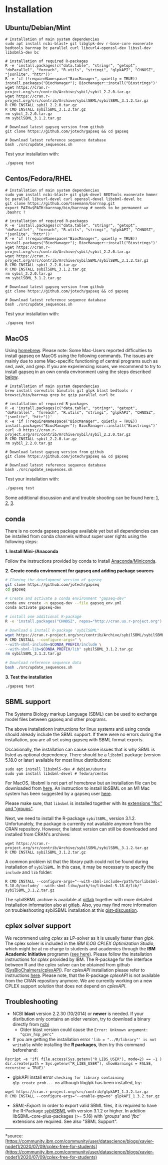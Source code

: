 # Installation

## Ubuntu/Debian/Mint
```
# Installation of main system dependencies
sudo apt install ncbi-blast+ git libglpk-dev r-base-core exonerate bedtools barrnap bc parallel curl libcurl4-openssl-dev libssl-dev libsbml5-dev bc

# installation of required R-packages
R -e 'install.packages(c("data.table", "stringr", "getopt", "doParallel", "foreach", "R.utils", "stringi", "glpkAPI", "CHNOSZ", "jsonlite", "httr"))'
R -e 'if (!requireNamespace("BiocManager", quietly = TRUE)) install.packages("BiocManager"); BiocManager::install("Biostrings")'
wget https://cran.r-project.org/src/contrib/Archive/sybil/sybil_2.2.0.tar.gz
wget https://cran.r-project.org/src/contrib/Archive/sybilSBML/sybilSBML_3.1.2.tar.gz
R CMD INSTALL sybil_2.2.0.tar.gz
R CMD INSTALL sybilSBML_3.1.2.tar.gz
rm sybil_2.2.0.tar.gz
rm sybilSBML_3.1.2.tar.gz

# Download latest gapseq version from github
git clone https://github.com/jotech/gapseq && cd gapseq

# Download latest reference sequence database
bash ./src/update_sequences.sh
```

Test your installation with:
```sh
./gapseq test
```

## Centos/Fedora/RHEL
```
# Installation of main system dependencies
sudo yum install ncbi-blast+ git glpk-devel BEDTools exonerate hmmer bc parallel libcurl-devel curl openssl-devel libsbml-devel bc
git clone https://github.com/tseemann/barrnap.git
export PATH=$PATH:barrnap/bin/barrnap # needs to be permanent => .bashrc ?

# installation of required R-packages
R -e 'install.packages(c("data.table", "stringr", "getopt", "doParallel", "foreach", "R.utils", "stringi", "glpkAPI", "CHNOSZ", "jsonlite", "httr"))'
R -e 'if (!requireNamespace("BiocManager", quietly = TRUE)) install.packages("BiocManager"); BiocManager::install("Biostrings")'
wget https://cran.r-project.org/src/contrib/Archive/sybil/sybil_2.2.0.tar.gz
wget https://cran.r-project.org/src/contrib/Archive/sybilSBML/sybilSBML_3.1.2.tar.gz
R CMD INSTALL sybil_2.2.0.tar.gz
R CMD INSTALL sybilSBML_3.1.2.tar.gz
rm sybil_2.2.0.tar.gz
rm sybilSBML_3.1.2.tar.gz

# Download latest gapseq version from github
git clone https://github.com/jotech/gapseq && cd gapseq

# Download latest reference sequence database
bash ./src/update_sequences.sh
```

Test your installation with:
```sh
./gapseq test
```

## MacOS
Using [homebrew](https://brew.sh). Please note: Some Mac-Users reported difficulties to install gapseq on MacOS using the following commands. The issues are mainly due to some Mac-specific functioning of central programs such as sed, awk, and grep. If you are experiencing issues, we recommend to try to install gapseq in an own conda environment using the steps described [below](#conda).
```
# Installation of main system dependencies
brew install coreutils binutils git glpk blast bedtools r brewsci/bio/barrnap grep bc gzip parallel curl bc

# installation of required R-packages
R -e 'install.packages(c("data.table", "stringr", "getopt", "doParallel", "foreach", "R.utils", "stringi", "glpkAPI", "CHNOSZ", "jsonlite", "httr"))'
R -e 'if (!requireNamespace("BiocManager", quietly = TRUE)) install.packages("BiocManager"); BiocManager::install("Biostrings")'
curl -O https://cran.r-project.org/src/contrib/Archive/sybil/sybil_2.2.0.tar.gz
R CMD INSTALL sybil_2.2.0.tar.gz
rm sybil_2.2.0.tar.gz

# Download latest gapseq version from github
git clone https://github.com/jotech/gapseq && cd gapseq

# Download latest reference sequence database
bash ./src/update_sequences.sh
```

Test your installation with:
```sh
./gapseq test
```

Some additional discussion and and trouble shooting can be found here: [1](https://apple.stackexchange.com/a/69332), [2](https://github.com/jotech/gapseq/issues/28), [3](https://github.com/jotech/gapseq/issues/143#issuecomment-1263349021).

## conda
There is no conda gapseq package available yet but all dependencies can be installed from conda channels without super user rights using the following steps:

**1. Install Mini-/Anaconda**

Follow the instructions provided by conda to Install [Anaconda/Miniconda](https://conda.io/projects/conda/en/latest/user-guide/install/index.html).

**2. Create conda environment for gapseq and adding package sources**

```sh
# Cloning the development version of gapseq
git clone https://github.com/jotech/gapseq
cd gapseq

# Create and activate a conda environment "gapseq-dev"
conda env create -n gapseq-dev --file gapseq_env.yml
conda activate gapseq-dev

# install one additional R-package
R -e 'install.packages("CHNOSZ", repos="http://cran.us.r-project.org")'

# Download & Install R-package 'sybilSBML'
wget https://cran.r-project.org/src/contrib/Archive/sybilSBML/sybilSBML_3.1.2.tar.gz
R CMD INSTALL --configure-args=" \
--with-sbml-include=$CONDA_PREFIX/include \
--with-sbml-lib=$CONDA_PREFIX/lib" sybilSBML_3.1.2.tar.gz
rm sybilSBML_3.1.2.tar.gz

# Download reference sequence data
bash ./src/update_sequences.sh
```

**3. Test the installation**

```sh
./gapseq test
```

## SBML support
The Systems Biology markup Language (SBML) can be used to exchange model files between gapseq and other programs.

The above installationn instructions for linux systems and using conda should already include the SBML support. If there were no errors during the installation, you are all set using gapseq with SBML format exports.

Occasionally, the installation can cause some issues that is why SBML is listed as optional dependency.
There should be a ``libsbml`` package (version 5.18.0 or later) available for most linux distributions:
```
sudo apt install libsbml5-dev # debian/ubuntu
sudo yum install libsbml-devel # fedora/centos
```
For MacOS, libsbml is not part of homebrew but an installation file can be downloaded from [here](https://sourceforge.net/projects/sbml/files/libsbml/5.18.0/stable/Mac%20OS%20X/). An instruction to install libSBML on an M1 Mac system has been suggested by a gapseq user [here](https://github.com/jotech/gapseq/issues/143#issuecomment-1263349021).

Please make sure, that `libsbml` is installed together with its [extensions "fbc" and "groups"](https://sbml.org/software/libsbml/).

Next, we need to install the R-package `sybilSBML`, version 3.1.2. Unfortunately, the package is currently not available anymore from the CRAN repository. However, the latest version can still be downloaded and installed from CRAN's archives:

```
wget https://cran.r-project.org/src/contrib/Archive/sybilSBML/sybilSBML_3.1.2.tar.gz
R CMD INSTALL sybilSBML_3.1.2.tar.gz
```
A common problem ist that the library path could not be found during installation of ``sybilSBML``. In this case, it may be necessary to specify the ``include`` and ``lib`` folder:
```
R CMD INSTALL --configure-args="--with-sbml-include=/path/to/libsbml-5.18.0/include/ --with-sbml-lib=/path/to/libsbml-5.18.0/lib/" sybilSBML_3.1.2.tar.gz
```
The sybilSBML archive is available at [gitlab](https://gitlab.cs.uni-duesseldorf.de/general/ccb/sybilSBML) together with more detailed installation information also at [gitlab](https://gitlab.cs.uni-duesseldorf.de/general/ccb/sybilSBML/-/blob/master/inst/INSTALL). Also, you may find more information on troubleshooting sybilSBML installation at this [gist-discussion](https://gist.github.com/dosorio/ea4baf66ee68821014d7dc6d92a48c55).

## cplex solver support

We recommend using *cplex* as LP-solver as it is usually faster than *glpk*. The cplex solver is included in the *IBM ILOG CPLEX Optimization Studio*, which might be at no charge to students and academics through the **IBM Academic Initiative** programm ([see here](https://community.ibm.com/community/user/ai-datascience/blogs/xavier-nodet1/2020/07/09/cplex-free-for-students)). Please follow the installation instructions for *cplex* provided by IBM.
The R-package for the interface between R and the cplex solver can be obtained from github ([SysBioChalmers/cplexAPI](https://github.com/SysBioChalmers/cplexAPI)). For *cplexAPI* installation please refer to instructions [here](https://github.com/SysBioChalmers/cplexAPI/blob/3070a6b60bb650919ee1b0db8b8223de99f88c3a/inst/INSTALL). Please note, that the R-package *cplexAPI* is not available from the CRAN repository anymore. We are currently working on a new CPLEX support solution that does not depend on *cplexAPI*.  


## Troubleshooting
- NCBI **blast** version 2.2.30 (10/2014) or **newer** is needed. If your disribution only contains an older version, try to download a binary directly from [ncbi](https://shorturl.at/jkAH0)
  * Older blast version could cause the ``Error: Unknown argument: "qcov_hsp_perc"``
- If you are getting the installation error ``'lib = "../R/library"' is not writable`` while installing the **R packages**, then try this command beforehand:
```
Rscript -e 'if( file.access(Sys.getenv("R_LIBS_USER"), mode=2) == -1 ) dir.create(path = Sys.getenv("R_LIBS_USER"), showWarnings = FALSE, recursive = TRUE)'
```
- glpkAPI install error ``checking for library containing glp_create_prob... no`` although libglpk has been installed, try:
```
wget https://cran.r-project.org/src/contrib/glpkAPI_1.3.2.tar.gz
R CMD INSTALL --configure-args="--enable-gmp=no" glpkAPI_1.3.2.tar.gz
```
- *SBML-Export*: In order to export valid SBML files, it is required to have the R-Package [*sybilSBML*](https://cran.r-project.org/web/packages/sybilSBML/index.html) with version 3.1.2 or higher. In addtion libSBML-core-plus-packages (>= 5.16) with *'groups'* and *'fbc'* extensions are required. See also "SBML Support".

***
*source: [https://community.ibm.com/community/user/datascience/blogs/xavier-nodet1/2020/07/09/cplex-free-for-students](https://community.ibm.com/community/user/datascience/blogs/xavier-nodet1/2020/07/09/cplex-free-for-students)
